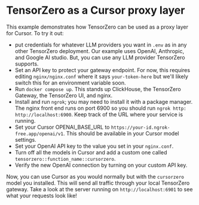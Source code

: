 # TensorZero as a Cursor proxy layer

This example demonstrates how TensorZero can be used as a proxy layer for Cursor. To try it out:

- put credentials for whatever LLM providers you want in `.env` as in any other TensorZero deployment. Our example uses OpenAI, Anthropic, and Google AI studio. But, you can use any LLM provider TensorZero supports.
- Set an API key to protect your gateway endpoint. For now, this requires editing `nginx/nginx.conf` where it says `your-token-here` but we'll likely switch this for an environment variable soon.
- Run `docker compose up`. This stands up ClickHouse, the TensorZero Gateway, the TensorZero UI, and nginx.
- Install and run `ngrok`; you may need to install it with a package manager. The nginx front end runs on port 6900 so you should run `ngrok http: http://localhost:6900`. Keep track of the URL where your service is running.
- Set your Cursor OPENAI_BASE_URL to `https://your-id.ngrok-free.app/openai/v1`. This should be available in your Cursor model settings.
- Set your OpenAI API key to the value you set in your `nginx.conf`.
- Turn off all the models in Cursor and add a custom one called `tensorzero::function_name::cursorzero`.
- Verify the new OpenAI connection by turning on your custom API key.

Now, you can use Cursor as you would normally but with the `cursorzero` model you installed.
This will send all traffic through your local TensorZero gateway.
Take a look at the server running on `http://localhost:6901` to see what your requests look like!
